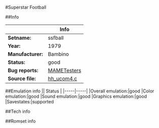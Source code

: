 #Superstar Football

##Info

||Info|
|-----|-----|
|**Setname:**|ssfball
|**Year:**|1979
|**Manufacturer:**|Bambino
|**Status:**|good
|**Bug reports:**|[MAMETesters](http://mametesters.org/view_all_set.php?type=1&temporary=y&search=hh_ucom4.c)
|**Source file:**|[hh_ucom4.c](https://github.com/mamedev/mame/blob/master/src/mess/drivers/hh_ucom4.c)

##Emulation info
|| Status |
|-----|-----|
|Overall emulation:|good
|Color emulation:|good
|Sound emulation:|good
|Graphics emulation:|good
|Savestates:|supported

##Tech info

##Romset info

<!--- START OF EDITED COMMENT DO NOT TOUCH TEXT ABOVE-->
